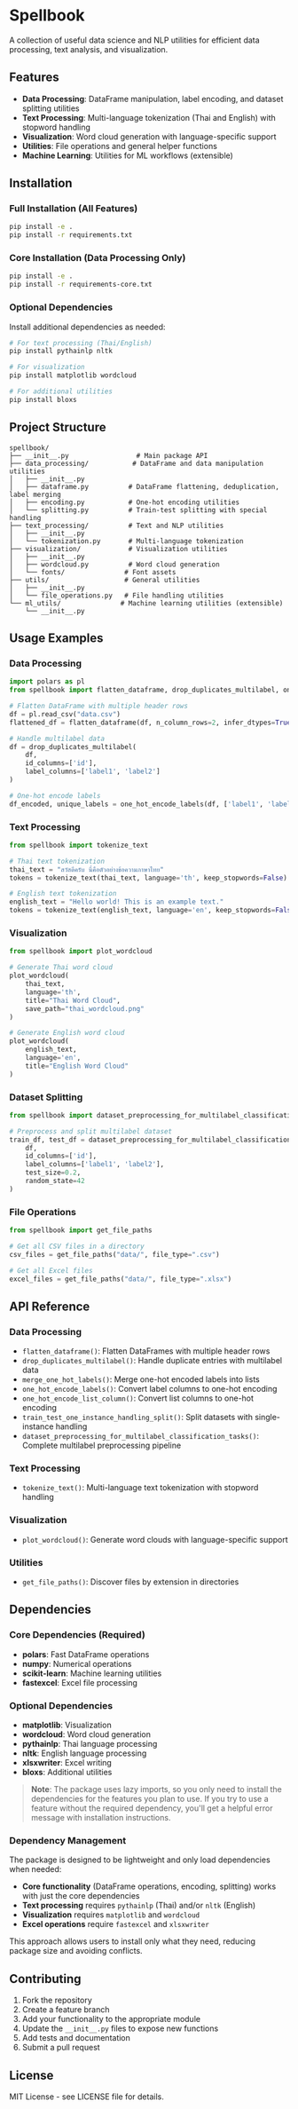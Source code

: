 # Spellbook

A collection of useful data science and NLP utilities for efficient data processing, text analysis, and visualization.

## Features

- **Data Processing**: DataFrame manipulation, label encoding, and dataset splitting utilities
- **Text Processing**: Multi-language tokenization (Thai and English) with stopword handling
- **Visualization**: Word cloud generation with language-specific support
- **Utilities**: File operations and general helper functions
- **Machine Learning**: Utilities for ML workflows (extensible)

## Installation

### Full Installation (All Features)
```bash
pip install -e .
pip install -r requirements.txt
```

### Core Installation (Data Processing Only)
```bash
pip install -e .
pip install -r requirements-core.txt
```

### Optional Dependencies
Install additional dependencies as needed:

```bash
# For text processing (Thai/English)
pip install pythainlp nltk

# For visualization
pip install matplotlib wordcloud

# For additional utilities
pip install bloxs
```

## Project Structure

```
spellbook/
├── __init__.py                 # Main package API
├── data_processing/           # DataFrame and data manipulation utilities
│   ├── __init__.py
│   ├── dataframe.py          # DataFrame flattening, deduplication, label merging
│   ├── encoding.py           # One-hot encoding utilities
│   └── splitting.py          # Train-test splitting with special handling
├── text_processing/          # Text and NLP utilities
│   ├── __init__.py
│   └── tokenization.py       # Multi-language tokenization
├── visualization/            # Visualization utilities
│   ├── __init__.py
│   ├── wordcloud.py          # Word cloud generation
│   └── fonts/               # Font assets
├── utils/                   # General utilities
│   ├── __init__.py
│   └── file_operations.py   # File handling utilities
└── ml_utils/               # Machine learning utilities (extensible)
    └── __init__.py
```

## Usage Examples

### Data Processing

```python
import polars as pl
from spellbook import flatten_dataframe, drop_duplicates_multilabel, one_hot_encode_labels

# Flatten DataFrame with multiple header rows
df = pl.read_csv("data.csv")
flattened_df = flatten_dataframe(df, n_column_rows=2, infer_dtypes=True)

# Handle multilabel data
df = drop_duplicates_multilabel(
    df, 
    id_columns=['id'], 
    label_columns=['label1', 'label2']
)

# One-hot encode labels
df_encoded, unique_labels = one_hot_encode_labels(df, ['label1', 'label2'])
```

### Text Processing

```python
from spellbook import tokenize_text

# Thai text tokenization
thai_text = "สวัสดีครับ นี่คือตัวอย่างข้อความภาษาไทย"
tokens = tokenize_text(thai_text, language='th', keep_stopwords=False)

# English text tokenization
english_text = "Hello world! This is an example text."
tokens = tokenize_text(english_text, language='en', keep_stopwords=False)
```

### Visualization

```python
from spellbook import plot_wordcloud

# Generate Thai word cloud
plot_wordcloud(
    thai_text,
    language='th',
    title="Thai Word Cloud",
    save_path="thai_wordcloud.png"
)

# Generate English word cloud
plot_wordcloud(
    english_text,
    language='en',
    title="English Word Cloud"
)
```

### Dataset Splitting

```python
from spellbook import dataset_preprocessing_for_multilabel_classification_tasks

# Preprocess and split multilabel dataset
train_df, test_df = dataset_preprocessing_for_multilabel_classification_tasks(
    df,
    id_columns=['id'],
    label_columns=['label1', 'label2'],
    test_size=0.2,
    random_state=42
)
```

### File Operations

```python
from spellbook import get_file_paths

# Get all CSV files in a directory
csv_files = get_file_paths("data/", file_type=".csv")

# Get all Excel files
excel_files = get_file_paths("data/", file_type=".xlsx")
```

## API Reference

### Data Processing

- `flatten_dataframe()`: Flatten DataFrames with multiple header rows
- `drop_duplicates_multilabel()`: Handle duplicate entries with multilabel data
- `merge_one_hot_labels()`: Merge one-hot encoded labels into lists
- `one_hot_encode_labels()`: Convert label columns to one-hot encoding
- `one_hot_encode_list_column()`: Convert list columns to one-hot encoding
- `train_test_one_instance_handling_split()`: Split datasets with single-instance handling
- `dataset_preprocessing_for_multilabel_classification_tasks()`: Complete multilabel preprocessing pipeline

### Text Processing

- `tokenize_text()`: Multi-language text tokenization with stopword handling

### Visualization

- `plot_wordcloud()`: Generate word clouds with language-specific support

### Utilities

- `get_file_paths()`: Discover files by extension in directories

## Dependencies

### Core Dependencies (Required)
- **polars**: Fast DataFrame operations
- **numpy**: Numerical operations  
- **scikit-learn**: Machine learning utilities
- **fastexcel**: Excel file processing

### Optional Dependencies
- **matplotlib**: Visualization
- **wordcloud**: Word cloud generation
- **pythainlp**: Thai language processing
- **nltk**: English language processing
- **xlsxwriter**: Excel writing
- **bloxs**: Additional utilities

> **Note**: The package uses lazy imports, so you only need to install the dependencies for the features you plan to use. If you try to use a feature without the required dependency, you'll get a helpful error message with installation instructions.

### Dependency Management

The package is designed to be lightweight and only load dependencies when needed:

- **Core functionality** (DataFrame operations, encoding, splitting) works with just the core dependencies
- **Text processing** requires `pythainlp` (Thai) and/or `nltk` (English)
- **Visualization** requires `matplotlib` and `wordcloud`
- **Excel operations** require `fastexcel` and `xlsxwriter`

This approach allows users to install only what they need, reducing package size and avoiding conflicts.

## Contributing

1. Fork the repository
2. Create a feature branch
3. Add your functionality to the appropriate module
4. Update the `__init__.py` files to expose new functions
5. Add tests and documentation
6. Submit a pull request

## License

MIT License - see LICENSE file for details.
